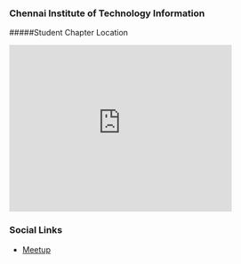 ### Chennai Institute of Technology Information
#####Student Chapter Location
<iframe src="https://www.google.com/maps/embed?pb=!1m18!1m12!1m3!1d3887.9918079477!2d80.04247821530392!3d12.972375590855423!2m3!1f0!2f0!3f0!3m2!1i1024!2i768!4f13.1!3m3!1m2!1s0x3a52f4d07355bab5%3A0xbb6063169c4ed4d9!2sChennai%20Institute%20of%20Technology!5e0!3m2!1sen!2sin!4v1675441269022!5m2!1sen!2sin" width="400" height="300" style="border:0;" allowfullscreen="" loading="lazy" referrerpolicy="no-referrer-when-downgrade"></iframe>

### Social Links
* [Meetup](#)


